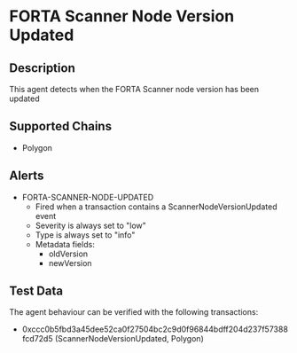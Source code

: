 # FORTA Scanner Node Version Updated

## Description

This agent detects when the FORTA Scanner node version has been updated

## Supported Chains

- Polygon

## Alerts

- FORTA-SCANNER-NODE-UPDATED
  - Fired when a transaction contains a ScannerNodeVersionUpdated event
  - Severity is always set to "low"
  - Type is always set to "info"
  - Metadata fields:
    - oldVersion
    - newVersion

## Test Data

The agent behaviour can be verified with the following transactions:

- 0xccc0b5fbd3a45dee52ca0f27504bc2c9d0f96844bdff204d237f57388fcd72d5 (ScannerNodeVersionUpdated, Polygon)
